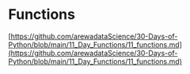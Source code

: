 # Functions
[https://github.com/arewadataScience/30-Days-of-Python/blob/main/11_Day_Functions/11_functions.md](https://github.com/arewadataScience/30-Days-of-Python/blob/main/11_Day_Functions/11_functions.md)